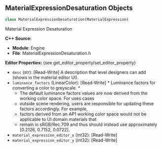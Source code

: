 ## MaterialExpressionDesaturation Objects

```python
class MaterialExpressionDesaturation(MaterialExpression)
```

Material Expression Desaturation

**C++ Source:**

- **Module**: Engine
- **File**: MaterialExpressionDesaturation.h

**Editor Properties:** (see get_editor_property/set_editor_property)

- ``desc`` (str):  [Read-Write] A description that level designers can add (shows in the material editor UI).
- ``luminance_factors`` (LinearColor):  [Read-Write] * Luminance factors for converting a color to greyscale.
  *
  * The default luminance factors values are now derived from the working color space. For uses cases
  * outside scene rendering, users are responsible for updating these factors accordingly. For example,
  * factors derived from an AP1 working color space would not be applicable to UI domain materials that
  * remain in sRGB/Rec.709 and thus should instead use approximately [0.2126, 0.7152, 0.0722].
- ``material_expression_editor_x`` (int32):  [Read-Write]
- ``material_expression_editor_y`` (int32):  [Read-Write]

<a id="unreal.MaterialExpressionDistance"></a>